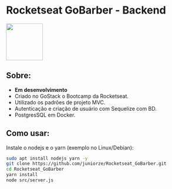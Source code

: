 # Rocketseat GoBarber - Backend
   <img src="https://s3.us-east-2.amazonaws.com/gobarber-img/logo.svg" height = "100"/>  
   
## Sobre:   
- **Em desenvolvimento**
- Criado no GoStack o Bootcamp da Rocketseat.  
- Utilizado os padrões de projeto MVC.  
- Autenticação e criação de usuário com Sequelize com BD.  
- PostgresSQL em Docker.  
  
 ## Como usar:
Instale o nodejs e o yarn (exemplo no Linux/Debian):
```sh
sudo apt install nodejs yarn -y  
git clone https://github.com/juniorze/Rocketseat_GoBarber.git  
cd Rocketseat_GoBarber  
yarn install  
node src/server.js 
```
